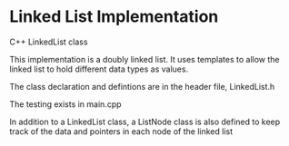 # Linked List Implementation
C++ LinkedList class

This implementation is a doubly linked list. It uses templates to allow the linked list to hold different data types as values.

The class declaration and defintions are in the header file, LinkedList.h

The testing exists in main.cpp

In addition to a LinkedList class, a ListNode class is also defined to keep track of the data and pointers in each node of the linked list
